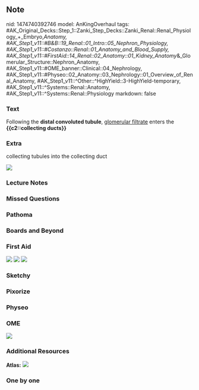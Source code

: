 ## Note
nid: 1474740392746
model: AnKingOverhaul
tags: #AK_Original_Decks::Step_1::Zanki_Step_Decks::Zanki_Renal::Renal_Physiology_+_Embryo,_Anatomy, #AK_Step1_v11::#B&B::19_Renal::01_Intro::05_Nephron_Physiology, #AK_Step1_v11::#Costanzo::Renal::01_Anatomy_and_Blood_Supply, #AK_Step1_v11::#FirstAid::14_Renal::02_Anatomy::01_Kidney_Anatomy_&_Glomerular_Structure::Nephron_Anatomy, #AK_Step1_v11::#OME_banner::Clinical::04_Nephrology, #AK_Step1_v11::#Physeo::02_Anatomy::03_Nephrology::01_Overview_of_Renal_Anatomy, #AK_Step1_v11::^Other::^HighYield::3-HighYield-temporary, #AK_Step1_v11::^Systems::Renal::Anatomy, #AK_Step1_v11::^Systems::Renal::Physiology
markdown: false

### Text
<div>
  Following the <b>distal convoluted tubule</b>, <u>glomerular
  filtrate</u> enters the <b>{{c2::collecting ducts}}</b>
</div>

### Extra
collecting tubules into the collecting duct
<div><img src="Kidney_Nephron_cIvyRose_1606536512076.png"></div>

### Lecture Notes


### Missed Questions


### Pathoma


### Boards and Beyond


### First Aid
<img src="tmpW_eC9a.png"> <img src="tmp7WDiCK.png"> <img src=
"tmpJWVXKC.png">

### Sketchy


### Pixorize


### Physeo


### OME
<div class="ome-widget">
  <a href=
  "https://onlinemeded.org/spa/nephrology?ref=anki"><img src=
  "_OME_AnkiFlashcards_Topic_3.png"></a>
</div>

### Additional Resources
<b>Atlas:</b> <img src="tmpvOVQRm.png">

### One by one

